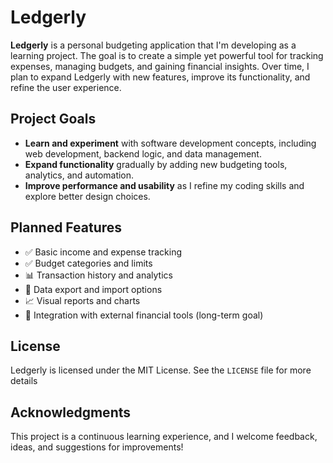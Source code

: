 # Ledgerly

**Ledgerly** is a personal budgeting application that I'm developing as a learning project. The goal is to create a simple yet powerful tool for tracking expenses, managing budgets, and gaining financial insights. Over time, I plan to expand Ledgerly with new features, improve its functionality, and refine the user experience.

## Project Goals
- **Learn and experiment** with software development concepts, including web development, backend logic, and data management.
- **Expand functionality** gradually by adding new budgeting tools, analytics, and automation.
- **Improve performance and usability** as I refine my coding skills and explore better design choices.

## Planned Features
- ✅ Basic income and expense tracking
- ✅ Budget categories and limits
- 📊 Transaction history and analytics
- 🔄 Data export and import options
- 📈 Visual reports and charts
- 🔗 Integration with external financial tools (long-term goal)

## License
Ledgerly is licensed under the MIT License. See the `LICENSE` file for more details
## Acknowledgments
This project is a continuous learning experience, and I welcome feedback, ideas, and suggestions for improvements!


